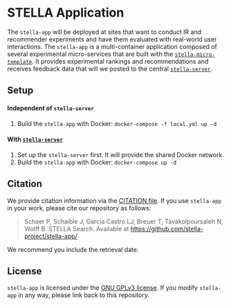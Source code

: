 # STELLA Application

The `stella-app` will be deployed at sites that want to conduct IR and recommender experiments and have them evaluated with real-world user interactions. The `stella-app` is a multi-container application composed of several experimental micro-services that are built with the [`stella-micro-template`](https://github.com/stella-project/stella-micro-template). It provides experimental rankings and recommendations and receives feedback data that will we posted to the central [`stella-server`](https://github.com/stella-project/stella-server).

## Setup

#### Independent of `stella-server`
1. Build the `stella-app` with Docker: `docker-compose -f local.yml up -d`


#### With [`stella-server`](https://github.com/stella-project/stella-server)
1. Set up the `stella-server` first. It will provide the shared Docker network.
2. Build the `stella-app` with Docker: `docker-compose up -d`

## Citation

We provide citation information via the [CITATION file](./CITATION.cff). If you use `stella-app` in your work, please cite our repository as follows:

> Schaer P, Schaible J, Garcia Castro LJ, Breuer T, Tavakolpoursaleh N, Wolff B. STELLA Search. Available at https://github.com/stella-project/stella-app/

We recommend you include the retrieval date.

## License

`stella-app` is licensed under the [GNU GPLv3 license](https://github.com/stella-project/stella-app/blob/master/LICENSE). If you modify `stella-app` in any way, please link back to this repository.
